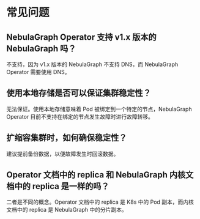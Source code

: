 # 常见问题

## NebulaGraph Operator 支持 v1.x 版本的 NebulaGraph 吗？

不支持，因为 v1.x 版本的 NebulaGraph 不支持 DNS，而 NebulaGraph Operator 需要使用 DNS。

## 使用本地存储是否可以保证集群稳定性？

无法保证。使用本地存储意味着 Pod 被绑定到一个特定的节点，NebulaGraph Operator 目前不支持在绑定的节点发生故障时进行故障转移。

## 扩缩容集群时，如何确保稳定性？

建议提前备份数据，以便故障发生时回滚数据。

## Operator 文档中的 replica 和 NebulaGraph 内核文档中的 replica 是一样的吗？

二者是不同的概念。Operator 文档中的 replica 是 K8s 中的 Pod 副本，而内核文档中的 replica 是 NebulaGraph 中的分片副本。
